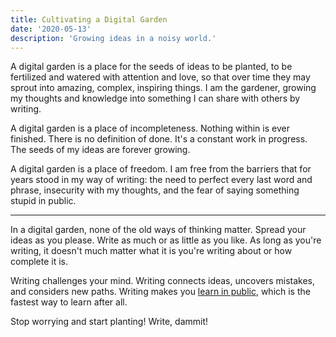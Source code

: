 ```yaml
---
title: Cultivating a Digital Garden
date: '2020-05-13'
description: 'Growing ideas in a noisy world.'
---
```


A digital garden is a place for the seeds of ideas to be planted, to be fertilized and watered with attention and love, so that over time they may sprout into amazing, complex, inspiring things. I am the gardener, growing my thoughts and knowledge into something I can share with others by writing.

A digital garden is a place of incompleteness. Nothing within is ever finished. There is no definition of done. It's a constant work in progress. The seeds of my ideas are forever growing.

A digital garden is a place of freedom. I am free from the barriers that for years stood in my way of writing: the need to perfect every last word and phrase, insecurity with my thoughts, and the fear of saying something stupid in public.

---

In a digital garden, none of the old ways of thinking matter. Spread your ideas as you please. Write as much or as little as you like. As long as you're writing, it doesn't much matter what it is you're writing about or how complete it is.

Writing challenges your mind. Writing connects ideas, uncovers mistakes, and considers new paths. Writing makes you [learn in public](https://www.swyx.io/writing/learn-in-public/), which is the fastest way to learn after all.

Stop worrying and start planting! Write, dammit!
